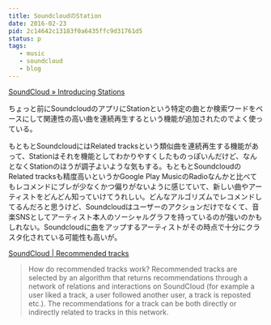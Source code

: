 ```yaml
---
title: SoundcloudのStation
date: 2016-02-23
pid: 2c14642c13183f0a6435ffc9d31761d5
status: p
tags:
   - music
   - soundcloud
   - blog
---
```


[SoundCloud » Introducing Stations][1]

ちょっと前にSoundcloudのアプリにStationという特定の曲とか検索ワードをベースにして関連性の高い曲を連続再生するという機能が追加されたのでよく使っている。

もともとSoundcloudにはRelated tracksという類似曲を連続再生する機能があって、Stationはそれを機能としてわかりやすくしたものっぽいんだけど、なんとなくStationのほうが調子よいような気もする。もともとSoundcloudのRelated tracksも精度高いというかGoogle Play MusicのRadioなんかと比べてもレコメンドにブレが少なくかつ偏りがないように感じていて、新しい曲やアーティストをどんどん知っていけてうれしい。どんなアルゴリズムでレコメンドしてるんだろと思うけど、Soundcloudはユーザーのアクションだけでなくて、音楽SNSとしてアーティスト本人のソーシャルグラフを持っているのが強いのかもしれない。Soundcloudに曲をアップするアーティストがその時点で十分にクラスタ化されている可能性も高いが。

[SoundCloud | Recommended tracks][2]
> How do recommended tracks work?
> Recommended tracks are selected by an algorithm that returns recommendations through a network of relations and interactions on SoundCloud (for example a user liked a track, a user followed another user, a track is reposted etc.). The recommendations for a track can be both directly or indirectly related to tracks in this network.

[1]:	https://blog.soundcloud.com/2016/02/02/introducing-stations/%20
[2]:	http://help.soundcloud.com/customer/en/portal/articles/2167114-recommended-tracks?b_id=9644&t=604718%20%0A